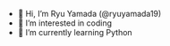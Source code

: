 - 👋 Hi, I’m Ryu Yamada (@ryuyamada19)
- 👀 I’m interested in coding
- 🌱 I’m currently learning Python

<!---
ryuyamada19/ryuyamada19 is a ✨ special ✨ repository because its `README.md` (this file) appears on your GitHub profile.
You can click the Preview link to take a look at your changes.
--->
